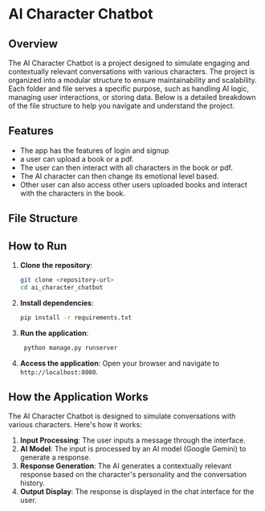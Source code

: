 # AI Character Chatbot

## Overview

The AI Character Chatbot is a project designed to simulate engaging and contextually relevant conversations with various characters. The project is organized into a modular structure to ensure maintainability and scalability. Each folder and file serves a specific purpose, such as handling AI logic, managing user interactions, or storing data. Below is a detailed breakdown of the file structure to help you navigate and understand the project.


## Features
- The app has the features of login and signup
- a user can upload a book or a pdf.
- The user can then interact with all characters in the book or pdf.
- The AI character can then change its emotional level based.
- Other user can also access other users uploaded books and interact with the characters in the book.  

## File Structure


## How to Run

1. **Clone the repository**:

   ```bash
   git clone <repository-url>
   cd ai_character_chatbot
   ```

2. **Install dependencies**:

   ```bash
   pip install -r requirements.txt
   ```

3. **Run the application**:

   ```bash
    python manage.py runserver
   ```

4. **Access the application**:
   Open your browser and navigate to `http://localhost:8000`.

## How the Application Works

The AI Character Chatbot is designed to simulate conversations with various characters. Here's how it works:

1. **Input Processing**: The user inputs a message through the interface.
2. **AI Model**: The input is processed by an AI model (Google Gemini) to generate a response.
3. **Response Generation**: The AI generates a contextually relevant response based on the character's personality and the conversation history.
4. **Output Display**: The response is displayed in the chat interface for the user.
